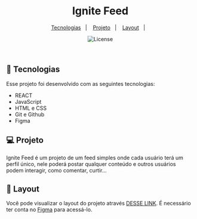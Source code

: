 <h1 align="center">Ignite Feed </h1>

<p

<p align="center">
  <a href="#-tecnologias">Tecnologias</a>&nbsp;&nbsp;&nbsp;|&nbsp;&nbsp;&nbsp;
  <a href="#-projeto">Projeto</a>&nbsp;&nbsp;&nbsp;|&nbsp;&nbsp;&nbsp;
  <a href="#-layout">Layout</a>&nbsp;&nbsp;&nbsp;|&nbsp;&nbsp;&nbsp;
</p>


<p align="center">
  <img alt="License" src="https://github.com/matheusmagnani/igniteFeed2/assets/102997685/c72e204b-68de-4cee-a59c-f8be49653011">
</p>

<br>



</p>

## 🚀 Tecnologias

Esse projeto foi desenvolvido com as seguintes tecnologias:

- REACT
- JavaScript
- HTML e CSS
- Git e Github
- Figma

## 💻 Projeto

Ignite Feed é um projeto de um feed simples onde cada usuário terá um perfil único, nele poderá postar qualquer conteúdo e outros usuários podem interagir, como comentar, curtir...


## 🔖 Layout

Você pode visualizar o layout do projeto através [DESSE LINK]([https://www.figma.com/file/X5noQSlS2XROjXUn7wthlX/DevLinks-%E2%80%A2?type=design&t=KJOLssUSIZQT8zzX-6](https://www.figma.com/file/4nPzRgZ3ba1cRSXUWAr2AG/Ignite-Feed-(Community)?type=design&t=wnQOWjKqZGdG5uZk-6)https://www.figma.com/file/4nPzRgZ3ba1cRSXUWAr2AG/Ignite-Feed-(Community)?type=design&t=wnQOWjKqZGdG5uZk-6). É necessário ter conta no [Figma](https://figma.com) para acessá-lo.
